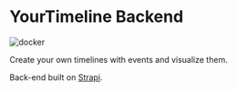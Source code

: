 # YourTimeline Backend

![docker](https://github.com/nonameolsson/timeline_backend/workflows/Docker/badge.svg)

Create your own timelines with events and visualize them.

Back-end built on [Strapi](https://strapi.io/).
